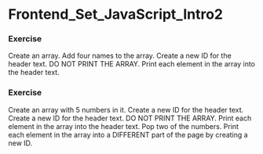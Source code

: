 # Frontend_Set_JavaScript_Intro2

### Exercise
Create an array.
Add four names to the array.
Create a new ID for the header text.
DO NOT PRINT THE ARRAY. Print each element in the array into the header text.

### Exercise
Create an array with 5 numbers in it.
Create a new ID for the header text.
Create a new ID for the header text.
DO NOT PRINT THE ARRAY. Print each element in the array into the header text.
Pop two of the numbers.
Print each element in the array into a DIFFERENT part of the page by creating a new ID.

